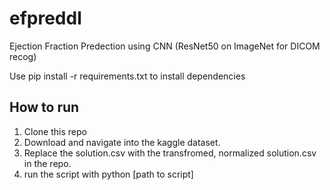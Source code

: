 # efpreddl
Ejection Fraction Predection using CNN (ResNet50 on ImageNet for DICOM recog)

Use pip install -r requirements.txt to install dependencies

## How to run
1. Clone this repo
2. Download and navigate into the kaggle dataset.
3. Replace the solution.csv with the transfromed, normalized solution.csv in the repo.
4. run the script with python [path to script]
